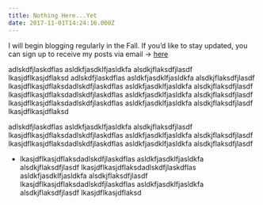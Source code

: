 ```yaml
---
title: Nothing Here...Yet
date: 2017-11-01T14:24:16.000Z
---
```

I will begin blogging regularly in the Fall. If you’d like to stay updated, you can sign up to receive my posts via email → [here](http://eepurl.com/cSDdRr)

adlskdfjlaskdflas asldkfjasdklfjasldkfa alsdkjflaksdfjlasdf lkasjdflkasjdflaksd adlskdfjlaskdflas asldkfjasdklfjasldkfa alsdkjflaksdfjlasdf lkasjdflkasjdflaksdadlskdfjlaskdflas asldkfjasdklfjasldkfa alsdkjflaksdfjlasdf lkasjdflkasjdflaksdadlskdfjlaskdflas asldkfjasdklfjasldkfa alsdkjflaksdfjlasdf lkasjdflkasjdflaksdadlskdfjlaskdflas asldkfjasdklfjasldkfa alsdkjflaksdfjlasdf lkasjdflkasjdflaksd

adlskdfjlaskdflas asldkfjasdklfjasldkfa alsdkjflaksdfjlasdf lkasjdflkasjdflaksdadlskdfjlaskdflas asldkfjasdklfjasldkfa alsdkjflaksdfjlasdf lkasjdflkasjdflaksdadlskdfjlaskdflas asldkfjasdklfjasldkfa alsdkjflaksdfjlasdf 

- lkasjdflkasjdflaksdadlskdfjlaskdflas asldkfjasdklfjasldkfa alsdkjflaksdfjlasdf lkasjdflkasjdflaksdadlskdfjlaskdflas asldkfjasdklfjasldkfa alsdkjflaksdfjlasdf lkasjdflkasjdflaksdadlskdfjlaskdflas asldkfjasdklfjasldkfa alsdkjflaksdfjlasdf lkasjdflkasjdflaksd
